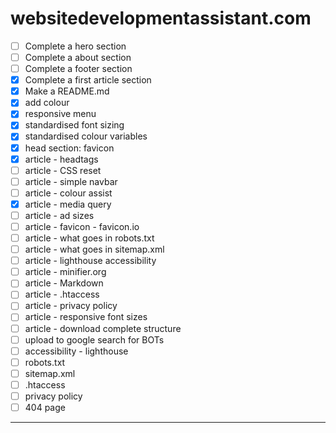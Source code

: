 # websitedevelopmentassistant.com

- [ ] Complete a hero section
- [ ] Complete a about section
- [ ] Complete a footer section
- [x] Complete a first article section
- [x] Make a README.md
- [x] add colour
- [x] responsive menu
- [x] standardised font sizing
- [x] standardised colour variables
- [x] head section: favicon
- [x] article - headtags
- [ ] article - CSS reset
- [ ] article - simple navbar
- [ ] article - colour assist
- [x] article - media query
- [ ] article - ad sizes
- [ ] article - favicon - favicon.io
- [ ] article - what goes in robots.txt
- [ ] article - what goes in sitemap.xml
- [ ] article - lighthouse accessibility
- [ ] article - minifier.org
- [ ] article - Markdown
- [ ] article - .htaccess
- [ ] article - privacy policy
- [ ] article - responsive font sizes
- [ ] article - download complete structure
- [ ] upload to google search for BOTs
- [ ] accessibility - lighthouse
- [ ] robots.txt
- [ ] sitemap.xml
- [ ] .htaccess
- [ ] privacy policy
- [ ] 404 page
---
